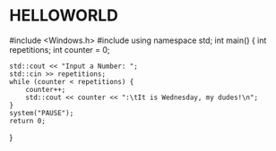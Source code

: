 # HELLOWORLD
#include <Windows.h>
#include <iostream>
using namespace std;
int main()
{
	int repetitions;
	int counter = 0;

	std::cout << "Input a Number: ";
	std::cin >> repetitions;
	while (counter < repetitions) {
		counter++;
		std::cout << counter << ":\tIt is Wednesday, my dudes!\n";
	}
	system("PAUSE");
	return 0;
}
